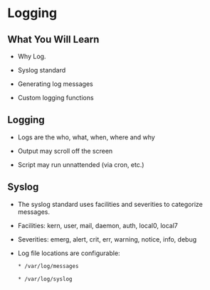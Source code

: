 # Logging

## What You Will Learn

- Why Log.

- Syslog standard

- Generating log messages

- Custom logging functions

## Logging

- Logs are the who, what, when, where and why

- Output may scroll off the screen

- Script may run unnattended (via cron, etc.)

## Syslog

- The syslog standard uses facilities and severities to categorize messages.

-   Facilities: kern, user, mail, daemon, auth, local0, local7

-   Severities: emerg, alert, crit, err, warning, notice, info, debug

- Log file locations are configurable:

   ```sh
   * /var/log/messages
   ```
   ```sh
  * /var/log/syslog
   ```
